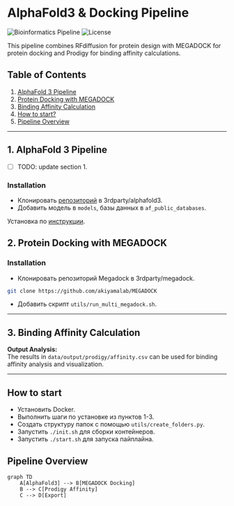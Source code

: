 # AlphaFold3 & Docking Pipeline

![Bioinformatics Pipeline](https://img.shields.io/badge/pipeline-protein-blue)
![License](https://img.shields.io/badge/license-MIT-green)

This pipeline combines RFdiffusion for protein design with MEGADOCK for protein docking and Prodigy for binding affinity calculations.

## Table of Contents
1. [AlphaFold 3 Pipeline](#1-alphafold-3-pipeline)
2. [Protein Docking with MEGADOCK](#2-protein-docking-with-megadock)
3. [Binding Affinity Calculation](#3-binding-affinity-calculation)
4. [How to start?](#how-to-start)
5. [Pipeline Overview](#pipeline-overview)
---

## 1. AlphaFold 3 Pipeline
- [ ] TODO: update section 1.

### Installation

* Клонировать [репозиторий](https://github.com/google-deepmind/alphafold3?ysclid=mgot4mzvap467461191) в 3rdparty/alphafold3.
* Добавить модель в `models`, базы данных в `af_public_databases`.

Установка по [инструкции](https://github.com/google-deepmind/alphafold3/blob/main/docs/installation.md). 


## 2. Protein Docking with MEGADOCK

### Installation

* Клонировать репозиторий Megadock в 3rdparty/megadock.

```bash
git clone https://github.com/akiyamalab/MEGADOCK
```

* Добавить скрипт `utils/run_multi_megadock.sh`.

---

## 3. Binding Affinity Calculation

**Output Analysis:**  
The results in `data/output/prodigy/affinity.csv` can be used for binding affinity analysis and visualization.

---

## How to start
* Установить Docker.
* Выполнить шаги по установке из пунктов 1-3.
* Создать структуру папок с помощью `utils/create_folders.py`.
* Запустить `./init.sh` для сборки контейнеров.
* Запустить `./start.sh` для запуска пайплайна.

## Pipeline Overview
```mermaid
graph TD
    A[AlphaFold3] --> B[MEGADOCK Docking]
    B --> C[Prodigy Affinity]
    C --> D[Export]
```